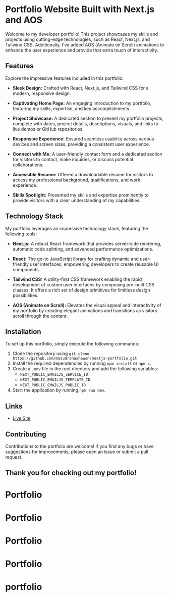 # Portfolio Website Built with Next.js and AOS

Welcome to my developer portfolio! This project showcases my skills and projects using cutting-edge technologies, such as React, Next.js, and Tailwind CSS. Additionally, I've added AOS (Animate on Scroll) animations to enhance the user experience and provide that extra touch of interactivity.

## Features

Explore the impressive features included in this portfolio:

- **Sleek Design:** Crafted with React, Next.js, and Tailwind CSS for a modern, responsive design.

- **Captivating Home Page:** An engaging introduction to my portfolio, featuring my skills, expertise, and key accomplishments.

- **Project Showcase:** A dedicated section to present my portfolio projects, complete with dates, project details, descriptions, visuals, and links to live demos or GitHub repositories.

- **Responsive Experience:** Ensured seamless usability across various devices and screen sizes, providing a consistent user experience.
- **Connect with Me:** A user-friendly contact form and a dedicated section for visitors to contact, make inquiries, or discuss potential collaborations.
- **Accessible Resume:** Offered a downloadable resume for visitors to access my professional background, qualifications, and work experience.
- **Skills Spotlight:** Presented my skills and expertise prominently to provide visitors with a clear understanding of my capabilities.

## Technology Stack

My portfolio leverages an impressive technology stack, featuring the following tools:

- **Next.js:** A robust React framework that provides server-side rendering, automatic code splitting, and advanced performance optimizations.

- **React:** The go-to JavaScript library for crafting dynamic and user-friendly user interfaces, empowering developers to create reusable UI components.

- **Tailwind CSS:** A utility-first CSS framework enabling the rapid development of custom user interfaces by composing pre-built CSS classes. It offers a rich set of design primitives for limitless design possibilities.

- **AOS (Animate on Scroll):** Elevates the visual appeal and interactivity of my portfolio by creating elegant animations and transitions as visitors scroll through the content.

## Installation

To set up this portfolio, simply execute the following commands:

1. Clone the repository using `git clone https://github.com/masudranashawon/nextjs-portfolio.git`
2. Install the required dependencies by running `npm install` or `npm i`.
3. Create a `.env` file in the root directory and add the following variables:
   - `NEXT_PUBLIC_EMAILJS_SERVICE_ID`
   - `NEXT_PUBLIC_EMAILJS_TEMPLATE_ID`
   - `NEXT_PUBLIC_EMAILJS_PUBLIC_ID`
4. Start the application by running `npm run dev`.

## Links

- [Live Site](https://masudranashawon.vercel.app)

## Contributing

Contributions to the portfolio are welcome! If you find any bugs or have suggestions for improvements, please open an issue or submit a pull request.

## Thank you for checking out my portfolio!
# Portfolio
# Portfolio
# Portfolio
# Portfolio
# portfolio
